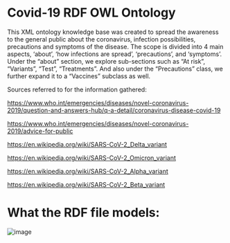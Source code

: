 # Covid-19 RDF OWL Ontology

This XML ontology knowledge base was created to spread the awareness to the general public about the coronavirus, infection possibilities, precautions and symptoms of the disease.
The scope is divided into 4 main aspects, ‘about’, ‘how infections are spread’, ‘precautions’, and ‘symptoms’.
Under the “about” section, we explore sub-sections such as “At risk”, “Variants”, “Test”, “Treatments”.
And also under the “Precautions” class, we further expand it to a “Vaccines” subclass as well.


Sources referred to for the information gathered:

https://www.who.int/emergencies/diseases/novel-coronavirus-2019/question-and-answers-hub/q-a-detail/coronavirus-disease-covid-19

https://www.who.int/emergencies/diseases/novel-coronavirus-2019/advice-for-public

https://en.wikipedia.org/wiki/SARS-CoV-2_Delta_variant

https://en.wikipedia.org/wiki/SARS-CoV-2_Omicron_variant

https://en.wikipedia.org/wiki/SARS-CoV-2_Alpha_variant

https://en.wikipedia.org/wiki/SARS-CoV-2_Beta_variant

# What the RDF file models:

![image](https://user-images.githubusercontent.com/93611621/221488349-9f0534e1-2046-4531-b1b0-0b3b65c8c13b.png)
